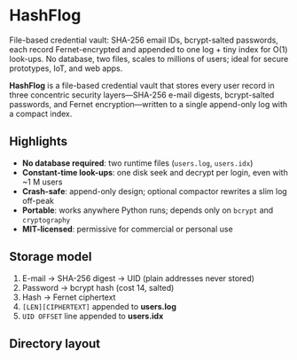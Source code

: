 # HashFlog
File-based credential vault: SHA-256 email IDs, bcrypt-salted passwords, each record Fernet-encrypted and appended to one log + tiny index for O(1) look-ups. No database, two files, scales to millions of users; ideal for secure prototypes, IoT, and web apps.

**HashFlog** is a file-based credential vault that stores every user record in three concentric security layers—SHA-256 e-mail digests, bcrypt-salted passwords, and Fernet encryption—written to a single append-only log with a compact index.

## Highlights
- **No database required**: two runtime files (`users.log`, `users.idx`)
- **Constant-time look-ups**: one disk seek and decrypt per login, even with ~1 M users
- **Crash-safe**: append-only design; optional compactor rewrites a slim log off-peak
- **Portable**: works anywhere Python runs; depends only on `bcrypt` and `cryptography`
- **MIT-licensed**: permissive for commercial or personal use

## Storage model
1. E-mail → SHA-256 digest → UID (plain addresses never stored)  
2. Password → bcrypt hash (cost 14, salted)  
3. Hash → Fernet ciphertext  
4. `[LEN][CIPHERTEXT]` appended to **users.log**  
5. `UID OFFSET` line appended to **users.idx**

## Directory layout

